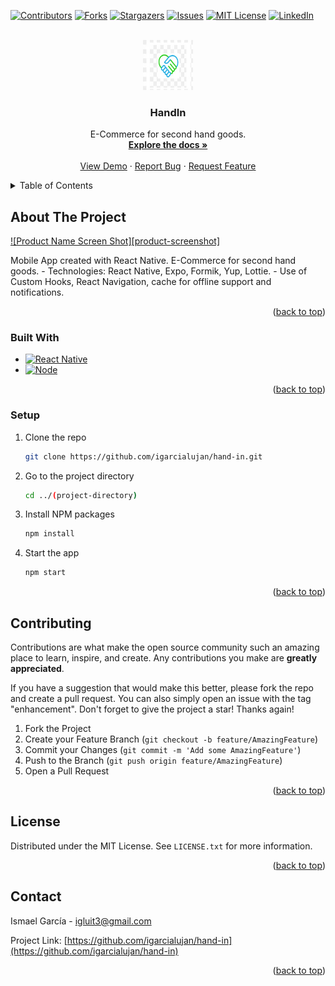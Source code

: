 <a name="readme-top"></a>


<!-- PROJECT SHIELDS -->
<!--
*** I'm using markdown "reference style" links for readability.
*** Reference links are enclosed in brackets [ ] instead of parentheses ( ).
*** See the bottom of this document for the declaration of the reference variables
*** for contributors-url, forks-url, etc. This is an optional, concise syntax you may use.
*** https://www.markdownguide.org/basic-syntax/#reference-style-links
-->
[![Contributors][contributors-shield]][contributors-url]
[![Forks][forks-shield]][forks-url]
[![Stargazers][stars-shield]][stars-url]
[![Issues][issues-shield]][issues-url]
[![MIT License][license-shield]][license-url]
[![LinkedIn][linkedin-shield]][linkedin-url]



<!-- PROJECT LOGO -->
<br />
<div align="center">
  <a href="https://github.com/igarcialujan/hand-in">
    <img src="hand-in-app/app/assets/logo.jpeg" alt="Logo" width="80" height="80">
  </a>

  <h3 align="center">HandIn</h3>

  <p align="center">
    E-Commerce for second hand goods.
    <br />
    <a href="https://github.com/igarcialujan/hand-in"><strong>Explore the docs »</strong></a>
    <br />
    <br />
    <a href="https://github.com/igarcialujan/hand-in">View Demo</a>
    ·
    <a href="https://github.com/igarcialujan/hand-in/issues">Report Bug</a>
    ·
    <a href="https://github.com/igarcialujan/hand-in/issues">Request Feature</a>
  </p>
</div>



<!-- TABLE OF CONTENTS -->
<details>
  <summary>Table of Contents</summary>
  <ol>
    <li>
      <a href="#about-the-project">About The Project</a>
      <ul>
        <li><a href="#built-with">Built With</a></li>
      </ul>
    </li>
    <li><a href="#setup">Setup</a></li>
    <li><a href="#contributing">Contributing</a></li>
    <li><a href="#license">License</a></li>
    <li><a href="#contact">Contact</a></li>
  </ol>
</details>



<!-- ABOUT THE PROJECT -->
## About The Project

[![Product Name Screen Shot][product-screenshot]](https://example.com)

Mobile App created with React Native. E-Commerce for second hand goods.
    - Technologies: React Native, Expo, Formik, Yup, Lottie.
    - Use of Custom Hooks, React Navigation, cache for offline support and notifications.

<p align="right">(<a href="#readme-top">back to top</a>)</p>



### Built With

* [![React Native][ReactNative.dev]][ReactNative-url]
* [![Node][Node.js]][Node-url]

<p align="right">(<a href="#readme-top">back to top</a>)</p>



<!-- SETUP -->
### Setup

1. Clone the repo
   ```sh
   git clone https://github.com/igarcialujan/hand-in.git
   ```
2. Go to the project directory
   ```sh
   cd ../(project-directory)
   ```
3. Install NPM packages
   ```sh
   npm install
   ```
4. Start the app
   ```sh
   npm start
   ```

<p align="right">(<a href="#readme-top">back to top</a>)</p>



<!-- CONTRIBUTING -->
## Contributing

Contributions are what make the open source community such an amazing place to learn, inspire, and create. Any contributions you make are **greatly appreciated**.

If you have a suggestion that would make this better, please fork the repo and create a pull request. You can also simply open an issue with the tag "enhancement".
Don't forget to give the project a star! Thanks again!

1. Fork the Project
2. Create your Feature Branch (`git checkout -b feature/AmazingFeature`)
3. Commit your Changes (`git commit -m 'Add some AmazingFeature'`)
4. Push to the Branch (`git push origin feature/AmazingFeature`)
5. Open a Pull Request

<p align="right">(<a href="#readme-top">back to top</a>)</p>



<!-- LICENSE -->
## License

Distributed under the MIT License. See `LICENSE.txt` for more information.

<p align="right">(<a href="#readme-top">back to top</a>)</p>



<!-- CONTACT -->
## Contact

Ismael García - igluit3@gmail.com

Project Link: [https://github.com/igarcialujan/hand-in](https://github.com/igarcialujan/hand-in)

<p align="right">(<a href="#readme-top">back to top</a>)</p>



<!-- MARKDOWN LINKS & IMAGES -->
<!-- https://www.markdownguide.org/basic-syntax/#reference-style-links -->
[contributors-shield]: https://img.shields.io/github/contributors/igarcialujan/hand-in.svg?style=for-the-badge
[contributors-url]: https://github.com/igarcialujan/hand-in/graphs/contributors
[forks-shield]: https://img.shields.io/github/forks/igarcialujan/hand-in.svg?style=for-the-badge
[forks-url]: https://github.com/igarcialujan/hand-in/network/members
[stars-shield]: https://img.shields.io/github/stars/igarcialujan/hand-in.svg?style=for-the-badge
[stars-url]: https://github.com/igarcialujan/hand-in/stargazers
[issues-shield]: https://img.shields.io/github/issues/igarcialujan/hand-in.svg?style=for-the-badge
[issues-url]: https://github.com/igarcialujan/hand-in/issues
[license-shield]: https://img.shields.io/github/license/igarcialujan/hand-in.svg?style=for-the-badge
[license-url]: https://github.com/igarcialujan/hand-in/blob/master/LICENSE.txt
[linkedin-shield]: https://img.shields.io/badge/-LinkedIn-black.svg?style=for-the-badge&logo=linkedin&colorB=555
[linkedin-url]: https://www.linkedin.com/in/ismael-garcia-lujan-00957b219/
[ReactNative.dev]: https://img.shields.io/badge/React_Native-20232A?style=for-the-badge&logo=react&logoColor=61DAFB
[ReactNative-url]: https://reactnative.dev/
[Node.js]: https://img.shields.io/badge/Node.js-43853D?style=for-the-badge&logo=node.js&logoColor=white
[Node-url]: https://nodejs.org/en/
